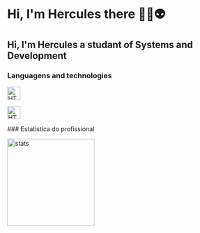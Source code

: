 # Hi, I'm Hercules there 👾🤖👽
## Hi, I'm Hercules a studant of Systems and Development
### Languagens and technologies

<p>

<img 
        aling="left" 
        alt="HTML"
        title="html" 
        width="30px" 
        style="padding-right: 10px"
        src="https://cdn.jsdelivr.net/gh/devicons/devicon@latest/icons/html5/html5-original.svg" />

<img 
        aling="left" 
        alt="HTML"
        title="html" 
        width="30px" 
        style="padding-right: 10px"
        src="https://cdn.jsdelivr.net/gh/devicons/devicon@latest/icons/css3/css3-original.svg" />



        
     
      

</p>
### Estatistica do profissional
<p>
<img 
        aling="left" 
        alt="stats"
        height="200px"
        src="https://github-readme-stats.vercel.app/api?username=herculescarneiro1313&show=reviews&theme=dark&locale=pt-br" 
        />
</p>





            



